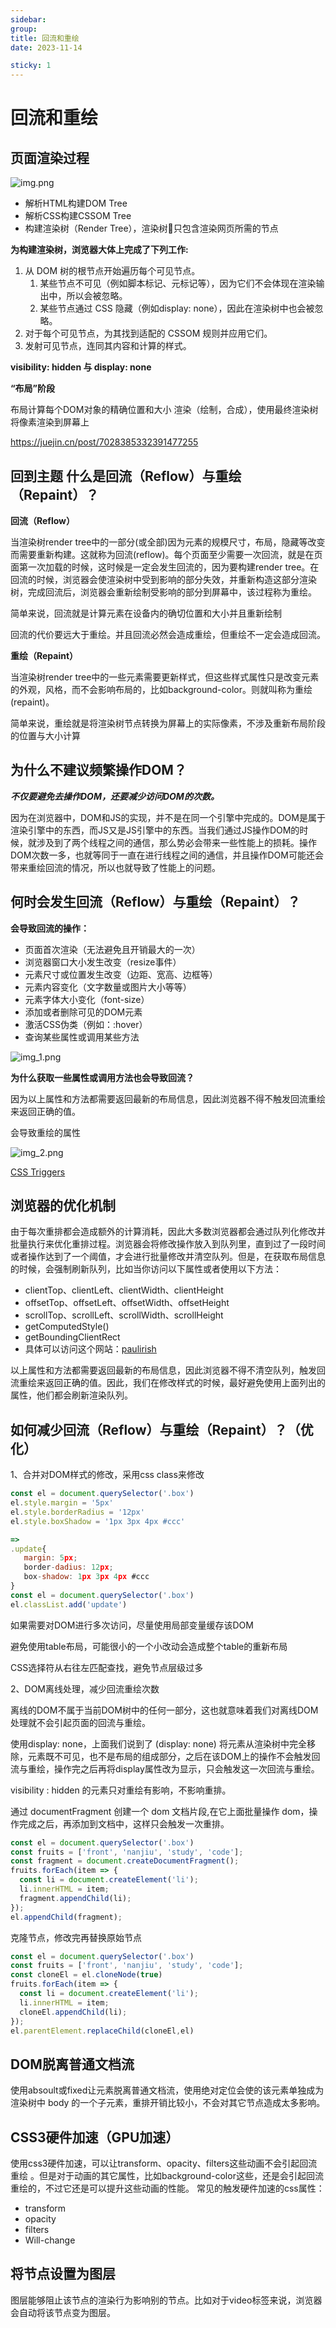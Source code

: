 ```yaml
---
sidebar:
group:
title: 回流和重绘
date: 2023-11-14

sticky: 1
---
```

# 回流和重绘

## 页面渲染过程

![img.png](img.png)

* 解析HTML构建DOM Tree
* 解析CSS构建CSSOM Tree
* 构建渲染树（Render Tree），渲染树🌲只包含渲染网页所需的节点

**为构建渲染树，浏览器大体上完成了下列工作:**

1. 从 DOM 树的根节点开始遍历每个可见节点。
   1. 某些节点不可见（例如脚本标记、元标记等），因为它们不会体现在渲染输出中，所以会被忽略。
   2. 某些节点通过 CSS 隐藏（例如display: none），因此在渲染树中也会被忽略。
2. 对于每个可见节点，为其找到适配的 CSSOM 规则并应用它们。
3. 发射可见节点，连同其内容和计算的样式。

**visibility: hidden 与 display: none**

**“布局”阶段**

布局计算每个DOM对象的精确位置和大小
渲染（绘制，合成），使用最终渲染树将像素渲染到屏幕上

https://juejin.cn/post/7028385332391477255


## 回到主题 什么是回流（Reflow）与重绘（Repaint）？

**回流（Reflow）**

当渲染树render tree中的一部分(或全部)因为元素的规模尺寸，布局，隐藏等改变而需要重新构建。这就称为回流(reflow)。每个页面至少需要一次回流，就是在页面第一次加载的时候，这时候是一定会发生回流的，因为要构建render tree。在回流的时候，浏览器会使渲染树中受到影响的部分失效，并重新构造这部分渲染树，完成回流后，浏览器会重新绘制受影响的部分到屏幕中，该过程称为重绘。

简单来说，回流就是计算元素在设备内的确切位置和大小并且重新绘制

回流的代价要远大于重绘。并且回流必然会造成重绘，但重绘不一定会造成回流。

**重绘（Repaint）**

当渲染树render tree中的一些元素需要更新样式，但这些样式属性只是改变元素的外观，风格，而不会影响布局的，比如background-color。则就叫称为重绘(repaint)。

简单来说，重绘就是将渲染树节点转换为屏幕上的实际像素，不涉及重新布局阶段的位置与大小计算

## **为什么不建议频繁操作DOM？**

**_不仅要避免去操作DOM，还要减少访问DOM的次数。_**

因为在浏览器中，DOM和JS的实现，并不是在同一个引擎中完成的。DOM是属于渲染引擎中的东⻄，⽽JS⼜是JS引擎中的东⻄。当我们通过JS操作DOM的时候，就涉及到了两个线程之间的通信，那么势必会带来⼀些性能上的损耗。操作DOM次数⼀多，也就等同于⼀直在进⾏线程之间的通信，并且操作DOM可能还会带来重绘回流的情况，所以也就导致了性能上的问题。

## 何时会发生回流（Reflow）与重绘（Repaint）？

**会导致回流的操作：**

* 页面首次渲染（无法避免且开销最大的一次）
* 浏览器窗口大小发生改变（resize事件）
* 元素尺寸或位置发生改变（边距、宽高、边框等）
* 元素内容变化（文字数量或图片大小等等）
* 元素字体大小变化（font-size）
* 添加或者删除可见的DOM元素
* 激活CSS伪类（例如：:hover）
* 查询某些属性或调用某些方法

![img_1.png](img_1.png)

**为什么获取一些属性或调用方法也会导致回流？**

因为以上属性和方法都需要返回最新的布局信息，因此浏览器不得不触发回流重绘来返回正确的值。

会导致重绘的属性

![img_2.png](img_2.png)

[CSS Triggers](https://link.juejin.cn/?target=https%3A%2F%2Fcsstriggers.com%2F)

## 浏览器的优化机制

由于每次重排都会造成额外的计算消耗，因此大多数浏览器都会通过队列化修改并批量执行来优化重排过程。浏览器会将修改操作放入到队列里，直到过了一段时间或者操作达到了一个阈值，才会进行批量修改并清空队列。但是，在获取布局信息的时候，会强制刷新队列，比如当你访问以下属性或者使用以下方法：

* clientTop、clientLeft、clientWidth、clientHeight
* offsetTop、offsetLeft、offsetWidth、offsetHeight
* scrollTop、scrollLeft、scrollWidth、scrollHeight
* getComputedStyle()
* getBoundingClientRect
* 具体可以访问这个网站：[paulirish](https://link.juejin.cn/?target=https%253A%252F%252Fgist.github.com%252Fpaulirish%252F5d52fb081b3570c81e3a)

以上属性和方法都需要返回最新的布局信息，因此浏览器不得不清空队列，触发回流重绘来返回正确的值。因此，我们在修改样式的时候，最好避免使用上面列出的属性，他们都会刷新渲染队列。


## 如何减少回流（Reflow）与重绘（Repaint）？（优化）

1、合并对DOM样式的修改，采用css class来修改

```js
const el = document.querySelector('.box')
el.style.margin = '5px'
el.style.borderRadius = '12px'
el.style.boxShadow = '1px 3px 4px #ccc'

=>
.update{
   margin: 5px;
   border-dadius: 12px;
   box-shadow: 1px 3px 4px #ccc
}
const el = document.querySelector('.box')
el.classList.add('update')

```

如果需要对DOM进行多次访问，尽量使用局部变量缓存该DOM

避免使用table布局，可能很⼩的⼀个⼩改动会造成整个table的重新布局

CSS选择符从右往左匹配查找，避免节点层级过多

2、DOM离线处理，减少回流重绘次数

离线的DOM不属于当前DOM树中的任何一部分，这也就意味着我们对离线DOM处理就不会引起页面的回流与重绘。

使用display: none，上面我们说到了 (display: none) 将元素从渲染树中完全移除，元素既不可见，也不是布局的组成部分，之后在该DOM上的操作不会触发回流与重绘，操作完之后再将display属性改为显示，只会触发这一次回流与重绘。

visibility : hidden 的元素只对重绘有影响，不影响重排。

通过 documentFragment 创建一个 dom 文档片段,在它上面批量操作 dom，操作完成之后，再添加到文档中，这样只会触发一次重排。

```js
const el = document.querySelector('.box')
const fruits = ['front', 'nanjiu', 'study', 'code'];
const fragment = document.createDocumentFragment();
fruits.forEach(item => {
  const li = document.createElement('li');
  li.innerHTML = item;
  fragment.appendChild(li);
});
el.appendChild(fragment);

```

克隆节点，修改完再替换原始节点

```js
const el = document.querySelector('.box')
const fruits = ['front', 'nanjiu', 'study', 'code'];
const cloneEl = el.cloneNode(true)
fruits.forEach(item => {
  const li = document.createElement('li');
  li.innerHTML = item;
  cloneEl.appendChild(li);
});
el.parentElement.replaceChild(cloneEl,el)

```

## DOM脱离普通文档流

使用absoult或fixed让元素脱离普通文档流，使用绝对定位会使的该元素单独成为渲染树中 body 的一个子元素，重排开销比较小，不会对其它节点造成太多影响。

## CSS3硬件加速（GPU加速）

使用css3硬件加速，可以让transform、opacity、filters这些动画不会引起回流重绘 。但是对于动画的其它属性，比如background-color这些，还是会引起回流重绘的，不过它还是可以提升这些动画的性能。
常见的触发硬件加速的css属性：

* transform
* opacity
* filters
* Will-change

## 将节点设置为图层

图层能够阻⽌该节点的渲染⾏为影响别的节点。⽐如对于video标签来说，浏览器会⾃动将该节点变为图层。

















